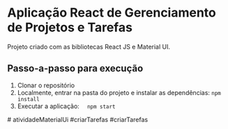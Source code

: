 # Aplicação React de Gerenciamento de Projetos e Tarefas

Projeto criado com as bibliotecas React JS e Material UI.

## Passo-a-passo para execução

1. Clonar o repositório
2. Localmente, entrar na pasta do projeto e instalar as dependências:
   `npm install `
3. Executar a aplicação:
   `  npm start`

#   a t i v i d a d e M a t e r i a l U i 
 
 # c r i a r T a r e f a s 
 
 # c r i a r T a r e f a s 
 
 
